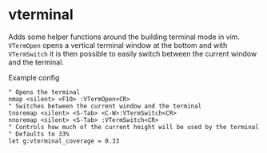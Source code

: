 # vterminal

Adds some helper functions around the building terminal mode in vim.
`VTermOpen` opens a vertical terminal window at the bottom and
with `VTermSwitch` it is then possible to easily switch between the current window and the terminal.

Example config

```vim
" Opens the terminal
nmap <silent> <F10> :VTermOpen<CR>
" Switches between the current window and the terminal
tnoremap <silent> <S-Tab> <C-W>:VTermSwitch<CR>
nnoremap <silent> <S-Tab> :VTermSwitch<CR>
" Controls how much of the current height will be used by the terminal
" Defaults to 33%
let g:vterminal_coverage = 0.33
```
